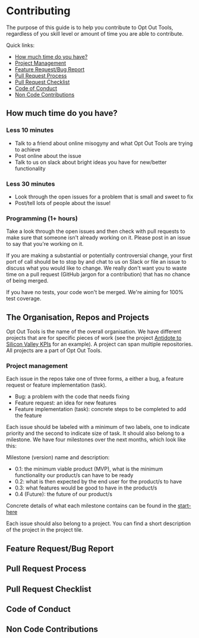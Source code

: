 # Contributing

The purpose of this guide is to help you contribute to Opt Out Tools, regardless of you skill level or amount of time you are able to contribute.

Quick links:

- [How much time do you have?](#How-much-time-do-you-have?)
- [Project Management](#Project-Management)
- [Feature Request/Bug Report](#Feature-Request-/Bug-Report)
- [Pull Request Process](#Pull-Request-Process)
- [Pull Request Checklist](#Pull-Request-Checklist)
- [Code of Conduct](#Code-of-Conduct)
- [Non Code Contributions](#Non-Code-Contributions)

## How much time do you have?
### Less 10 minutes
 - Talk to a friend about online misogyny and what Opt Out Tools are trying to achieve
 - Post online about the issue
 - Talk to us on slack about bright ideas you have for new/better functionality
 
### Less 30 minutes
 - Look through the open issues for a problem that is small and sweet to fix
 - Post/tell lots of people about the issue!

### Programming (1+ hours)

Take a look through the open issues and then check with pull requests to make sure that someone isn't already working on it. Please post in an issue to say that you're working on it.

If you are making a substantial or potentially controversial change, your first port of call should be to stop by and chat to us on Slack or file an issue to discuss what you would like to change. We really don't want you to waste time on a pull request (GitHub jargon for a contribution) that has no chance of being merged.

If you have no tests, your code won't be merged. We're aiming for 100% test coverage.

## The Organisation, Repos and Projects
Opt Out Tools is the name of the overall organisation. We have different projects that are for specific pieces of work (see the project [Antidote to Silicon Valley KPIs](https://github.com/orgs/opt-out-tools/projects/28) for an example). A project can span multiple repositories.  All projects are a part of Opt Out Tools.

### Project management
Each issue in the repos take one of three forms, a either a bug, a feature request or feature implementation (task). 

- Bug: a problem with the code that needs fixing
- Feature request: an idea for new features
- Feature implementation (task): concrete steps to be completed to add the feature

Each issue should be labeled with a minimum of two labels, one to indicate priority and the second to indicate size of task. It should also belong to a milestone. We have four milestones over the next months, which look like this:

Milestone (version) name and description:

- 0.1: the minimum viable product (MVP), what is the minimum functionality our product/s can have to be ready
- 0.2: what is then expected by the end user for the product/s to have
- 0.3: what features would be good to have in the product/s
- 0.4 (Future): the future of our product/s

Concrete details of what each milestone contains can be found in the [start-here](https://github.com/opt-out-tools/start-here)

Each issue should also belong to a project. You can find a short description of the project in the project tile.

## Feature Request/Bug Report

## Pull Request Process

## Pull Request Checklist

## Code of Conduct

## Non Code Contributions
